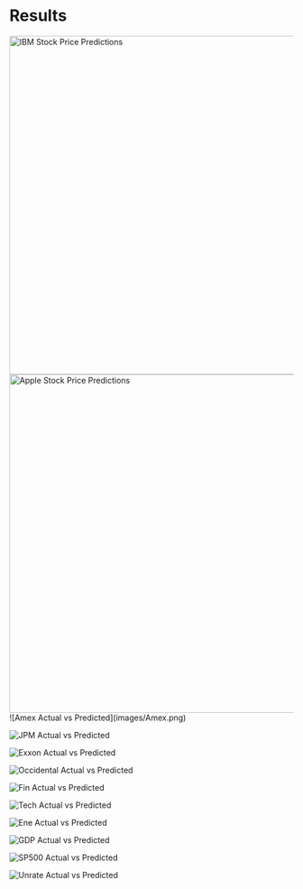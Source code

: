 # Results

<img src="images/IBM.png" alt="IBM Stock Price Predictions" width="600" />

<img src="images/Apple.png" alt="Apple Stock Price Predictions" width="600" />
![Amex Actual vs Predicted](images/Amex.png)

![JPM Actual vs Predicted](images/JPM.png)

![Exxon Actual vs Predicted](images/Exxon.png)

![Occidental Actual vs Predicted](images/Occidental.png)

![Fin Actual vs Predicted](images/Fin.png)

![Tech Actual vs Predicted](images/Tech.png)

![Ene Actual vs Predicted](images/Ene.png)

![GDP Actual vs Predicted](images/GDP.png)

![SP500 Actual vs Predicted](images/SP500.png)

![Unrate Actual vs Predicted](images/Unrate.png)


